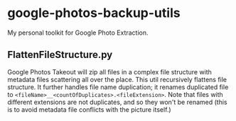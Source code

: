 # google-photos-backup-utils
My personal toolkit for Google Photo Extraction.  

## FlattenFileStructure.py
Google Photos Takeout will zip all files in a complex file structure with metadata files scattering all over the place. This util recursively flattens file structure. It further handles file name duplication; it renames duplicated file to `<fileName>__<countOfDuplicates>.<fileExtension>`. Note that files with different extensions are not duplicates, and so they won't be renamed (this is to avoid metadata file conflicts with the picture itself.)
